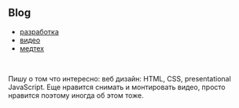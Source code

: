   
<!-- .welcome_bar -->         
<div class="welcome_bar">
<div>
   <i class="fa fa-github" style="font-size:45px;"></i>
   <h2>Blog</h2>
</div>
<ul class="square-categories">
   <li> <a href="/notes/razrabotka.html">разработка<span class="badge-category-razrabotka"></span> </a> </li>
   <li> <a href="/notes/video.html">видео<span class="badge-category-video"></span></a> </li>
   <li> <a href="/notes/medtech.html">медтех<span class="badge-category-medtech"></span></a> </li>
</ul>
<br>
<p> Пишу о том что интересно: веб дизайн: HTML, CSS, presentational JavaScript. Еще нравится снимать и монтировать видео, просто нравится поэтому иногда об этом тоже.  </p>
<br>

</div>
<!-- /.welcome_bar -->

